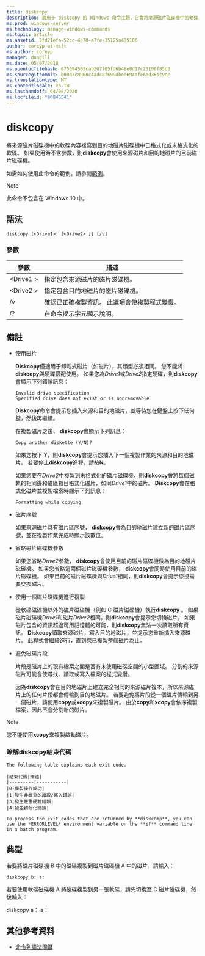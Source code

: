 ```yaml
---
title: diskcopy
description: 適用于 diskcopy 的 Windows 命令主題，它會將來源磁片磁碟機中的軟碟內容複寫到目的地磁片磁碟機中格式化或未格式化的磁片。
ms.prod: windows-server
ms.technology: manage-windows-commands
ms.topic: article
ms.assetid: 5fd21efa-52cc-4e70-a7fe-35125a435106
author: coreyp-at-msft
ms.author: coreyp
manager: dongill
ms.date: 05/07/2018
ms.openlocfilehash: 675694503cab207f05fd6b48e0d17c23196f85d0
ms.sourcegitcommit: b00d7c8968c4adc8f699dbee694afe6ed36bc9de
ms.translationtype: MT
ms.contentlocale: zh-TW
ms.lasthandoff: 04/08/2020
ms.locfileid: "80845541"
---
```

# <a name="diskcopy"></a>diskcopy

將來源磁片磁碟機中的軟碟內容複寫到目的地磁片磁碟機中已格式化或未格式化的軟碟。 如果使用時不含參數，則**diskcopy**會使用來源磁片和目的地磁片的目前磁片磁碟機。

如需如何使用此命令的範例，請參閱[範例](#BKMK_examples)。

> [!NOTE]
> 此命令不包含在 Windows 10 中。

## <a name="syntax"></a>語法

```
diskcopy [<Drive1>: [<Drive2>:]] [/v]
```

### <a name="parameters"></a>參數

|參數|描述|
|---------|-----------|
|\<Drive1 >|指定包含來源磁片的磁片磁碟機。|
|\<Drive2 >|指定包含目的地磁片的磁片磁碟機。|
|/v|確認已正確複製資訊。 此選項會使複製程式變慢。|
|/?|在命令提示字元顯示說明。|

## <a name="remarks"></a>備註

-   使用磁片

    **Diskcopy**僅適用于卸載式磁片（如磁片），其類型必須相同。 您不能將**diskcopy**與硬碟搭配使用。 如果您為*Drive1*或*Drive2*指定硬碟，則**diskcopy**會顯示下列錯誤訊息：  
    ```
    Invalid drive specification
    Specified drive does not exist or is nonremovable
    ```  
    **Diskcopy**命令會提示您插入來源和目的地磁片，並等待您在鍵盤上按下任何鍵，然後再繼續。

    在複製磁片之後， **diskcopy**會顯示下列訊息：  
    ```
    Copy another diskette (Y/N)?
    ```  
    如果您按下 Y，則**diskcopy**會提示您插入下一個複製作業的來源和目的地磁片。 若要停止**diskcopy**進程，請按**N**。

    如果您要在*Drive2*中複製到未格式化的磁片磁碟機，則**diskcopy**會將每個磁軌的相同邊和磁區數目格式化磁片，如同*Drive1*中的磁片。 **Diskcopy**會在格式化磁片並複製檔案時顯示下列訊息：  
    ```
    Formatting while copying
    ```  
-   磁片序號

    如果來源磁片具有磁片區序號， **diskcopy**會為目的地磁片建立新的磁片區序號，並在複製作業完成時顯示該數位。
-   省略磁片磁碟機參數

    如果您省略*Drive2*參數， **diskcopy**會使用目前的磁片磁碟機做為目的地磁片磁碟機。 如果您省略這兩個磁片磁碟機參數， **diskcopy**會同時使用目前的磁片磁碟機。 如果目前的磁片磁碟機與*Drive1*相同，則**diskcopy**會提示您視需要交換磁片。
-   使用一個磁片磁碟機進行複製

    從軟碟磁碟機以外的磁片磁碟機（例如 C 磁片磁碟機）執行**diskcopy** 。 如果磁片磁碟機*Drive1*和磁片*Drive2*相同，則**diskcopy**會提示您切換磁片。 如果磁片包含的資訊超過可用記憶體的可能，則**diskcopy**無法一次讀取所有資訊。 **Diskcopy**讀取來源磁片，寫入目的地磁片，並提示您重新插入來源磁片。 此程式會繼續進行，直到您已複製整個磁片為止。
-   避免磁碟片段

    片段是磁片上的現有檔案之間是否有未使用磁碟空間的小型區域。 分割的來源磁片可能會使尋找、讀取或寫入檔案的程式變慢。

    因為**diskcopy**會在目的地磁片上建立完全相同的來源磁片複本，所以來源磁片上的任何片段都會傳輸到目的地磁片。 若要避免將片段從一個磁片傳輸到另一個磁片，請使用**copy**或**xcopy**來複製磁片。 由於**copy**和**xcopy**會依序複製檔案，因此不會分割新的磁片。

> [!NOTE]
> 您不能使用**xcopy**來複製啟動磁片。

### <a name="understanding-diskcopy-exit-codes"></a>瞭解**diskcopy**結束代碼

    The following table explains each exit code.
    
    |結束代碼|描述|
    |---------|-----------|
    |0|複製操作成功|
    |1|發生非嚴重的讀取/寫入錯誤|
    |3|發生嚴重硬體錯誤|
    |4|發生初始化錯誤|

    To process the exit codes that are returned by **diskcomp**, you can use the *ERRORLEVEL* environment variable on the **if** command line in a batch program.

## <a name="examples"></a><a name=BKMK_examples></a>典型

若要將磁片磁碟機 B 中的磁碟複製到磁片磁碟機 A 中的磁片，請輸入：
```
diskcopy b: a:
```
若要使用軟碟磁碟機 A 將磁碟複製到另一張軟碟，請先切換至 C 磁片磁碟機，然後輸入：

diskcopy a： a：

## <a name="additional-references"></a>其他參考資料

- [命令列語法關鍵](command-line-syntax-key.md)